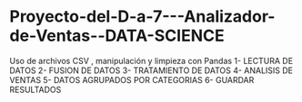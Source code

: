 # Proyecto-del-D-a-7---Analizador-de-Ventas--DATA-SCIENCE

Uso de archivos CSV , manipulación y limpieza con Pandas 
					1- LECTURA DE DATOS
					2- FUSION DE DATOS
					3- TRATAMIENTO DE DATOS
					4- ANALISIS DE VENTAS
					5- DATOS AGRUPADOS POR CATEGORIAS
					6- GUARDAR RESULTADOS
